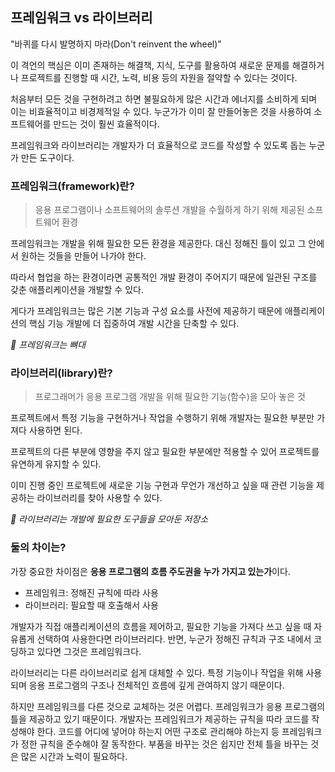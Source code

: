 ## 프레임워크 vs 라이브러리

"바퀴를 다시 발명하지 마라(Don't reinvent the wheel)"

이 격언의 핵심은 이미 존재하는 해결책, 지식, 도구를 활용하여 새로운 문제를 해결하거나 프로젝트를 진행할 때 시간, 노력, 비용 등의 자원을 절약할 수 있다는 것이다.

처음부터 모든 것을 구현하려고 하면 불필요하게 많은 시간과 에너지를 소비하게 되며 이는 비효율적이고 비경제적일 수 있다. 누군가가 이미 잘 만들어놓은 것을 사용하여 소프트웨어를 만드는 것이 훨씬 효율적이다.


프레임워크와 라이브러리는 개발자가 더 효율적으로 코드를 작성할 수 있도록 돕는 누군가 만든 도구이다. 

### 프레임워크(framework)란?

> 응용 프로그램이나 소프트웨어의 솔루션 개발을 수월하게 하기 위해 제공된 소프트웨어 환경


프레임워크는 개발을 위해 필요한 모든 환경을 제공한다. 대신 정해진 틀이 있고 그 안에서 원하는 것들을 만들어 나가야 한다.

따라서 협업을 하는 환경이라면 공통적인 개발 환경이 주어지기 때문에 일관된 구조를 갖춘 애플리케이션을 개발할 수 있다.

게다가 프레임워크는 많은 기본 기능과 구성 요소를 사전에 제공하기 때문에 애플리케이션의 핵심 기능 개발에 더 집중하여 개발 시간을 단축할 수 있다.

_💬 프레임워크는 뼈대_

### 라이브러리(library)란?
> 프로그래머가 응용 프로그램 개발을 위해 필요한 기능(함수)을 모아 놓은 것

프로젝트에서 특정 기능을 구현하거나 작업을 수행하기 위해 개발자는 필요한 부분만 가져다 사용하면 된다. 

프로젝트의 다른 부분에 영향을 주지 않고 필요한 부분에만 적용할 수 있어 프로젝트를 유연하게 유지할 수 있다. 

이미 진행 중인 프로젝트에 새로운 기능 구현과 무언가 개선하고 싶을 때 관련 기능을 제공하는 라이브러리를 찾아 사용할 수 있다.


_💬 라이브러리는 개발에 필요한 도구들을 모아둔 저장소_


### 둘의 차이는?

가장 중요한 차이점은 **응용 프로그램의 흐름 주도권을 누가 가지고 있는가**이다.
- 프레임워크: 정해진 규칙에 따라 사용
- 라이브러리: 필요할 때 호출해서 사용

개발자가 직접 애플리케이션의 흐름을 제어하고, 필요한 기능을 가져다 쓰고 싶을 때 자유롭게 선택하여 사용한다면 라이브러리다. 반면, 누군가 정해진 규칙과 구조 내에서 코딩하고 있다면 그것은 프레임워크다.

라이브러리는 다른 라이브러리로 쉽게 대체할 수 있다. 특정 기능이나 작업을 위해 사용되며 응용 프로그램의 구조나 전체적인 흐름에 깊게 관여하지 않기 때문이다.

하지만 프레임워크를 다른 것으로 교체하는 것은 어렵다. 프레임워크가 응용 프로그램의 틀을 제공하고 있기 때문이다. 개발자는 프레임워크가 제공하는 규칙을 따라 코드를 작성해야 한다. 코드를 어디에 넣어야 하는지 어떤 구조로 관리해야 하는지 등 프레임워크가 정한 규칙을 준수해야 잘 동작한다. 부품을 바꾸는 것은 쉽지만 전체 틀을 바꾸는 것은 많은 시간과 노력이 필요하다.
